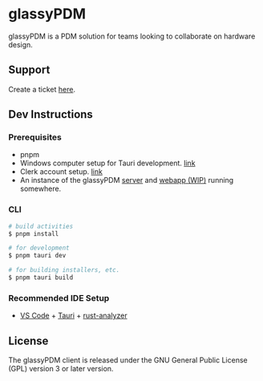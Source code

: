 # glassyPDM
glassyPDM is a PDM solution for teams looking to collaborate on hardware design.
## Support
Create a ticket [here](https://github.com/joshtenorio/glassypdm-client/issues).
## Dev Instructions
### Prerequisites
- pnpm
- Windows computer setup for Tauri development. [link](https://tauri.app/v1/guides/getting-started/prerequisites)
- Clerk account setup. [link](https://clerk.com/)
- An instance of the glassyPDM [server](https://github.com/joshtenorio/glassypdm-server) and [webapp (WIP)](https://github.com/joshtenorio/glassypdm-web) running somewhere.
### CLI
```bash
# build activities
$ pnpm install

# for development
$ pnpm tauri dev

# for building installers, etc.
$ pnpm tauri build
```
### Recommended IDE Setup

- [VS Code](https://code.visualstudio.com/) + [Tauri](https://marketplace.visualstudio.com/items?itemName=tauri-apps.tauri-vscode) + [rust-analyzer](https://marketplace.visualstudio.com/items?itemName=rust-lang.rust-analyzer)

## License
The glassyPDM client is released under the GNU General Public License (GPL) version 3 or later version.
